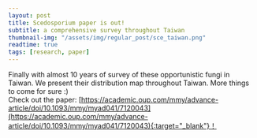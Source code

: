 ```yaml
---
layout: post
title: Scedosporium paper is out!
subtitle: a comprehensive survey throughout Taiwan
thumbnail-img: "/assets/img/regular_post/sce_taiwan.png"
readtime: true
tags: [research, paper]
---
```

Finally with almost 10 years of survey of these opportunistic fungi in Taiwan. We present their distribution map throughout Taiwan. More things to come for sure :)
<br>
Check out the paper: [https://academic.oup.com/mmy/advance-article/doi/10.1093/mmy/myad041/7120043](https://academic.oup.com/mmy/advance-article/doi/10.1093/mmy/myad041/7120043){:target="_blank"}！
